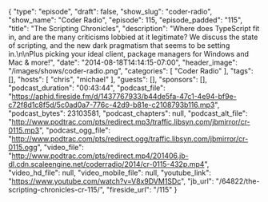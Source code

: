 {
  "type": "episode",
  "draft": false,
  "show_slug": "coder-radio",
  "show_name": "Coder Radio",
  "episode": 115,
  "episode_padded": "115",
  "title": "The Scripting Chronicles",
  "description": "Where does TypeScript fit in, and are the many criticisms lobbied at it legitimate? We discuss the state of scripting, and the new dark pragmatism that seems to be setting in.\n\nPlus picking your ideal client, package managers for Windows and Mac & more!",
  "date": "2014-08-18T14:14:15-07:00",
  "header_image": "/images/shows/coder-radio.png",
  "categories": [
    "Coder Radio"
  ],
  "tags": [],
  "hosts": [
    "chris",
    "michael"
  ],
  "guests": [],
  "sponsors": [],
  "podcast_duration": "00:43:44",
  "podcast_file": "https://aphid.fireside.fm/d/1437767933/b44de5fa-47c1-4e94-bf9e-c72f8d1c8f5d/5c0ad0a7-776c-42d9-b81e-c2108793b116.mp3",
  "podcast_bytes": 23103581,
  "podcast_chapters": null,
  "podcast_alt_file": "http://www.podtrac.com/pts/redirect.mp3/traffic.libsyn.com/jbmirror/cr-0115.mp3",
  "podcast_ogg_file": "http://www.podtrac.com/pts/redirect.ogg/traffic.libsyn.com/jbmirror/cr-0115.ogg",
  "video_file": "http://www.podtrac.com/pts/redirect.mp4/201406.jb-dl.cdn.scaleengine.net/coderradio/2014/cr-0115-432p.mp4",
  "video_hd_file": null,
  "video_mobile_file": null,
  "youtube_link": "https://www.youtube.com/watch?v=V8x9DVM1SDc",
  "jb_url": "/64822/the-scripting-chronicles-cr-115/",
  "fireside_url": "/115"
}

